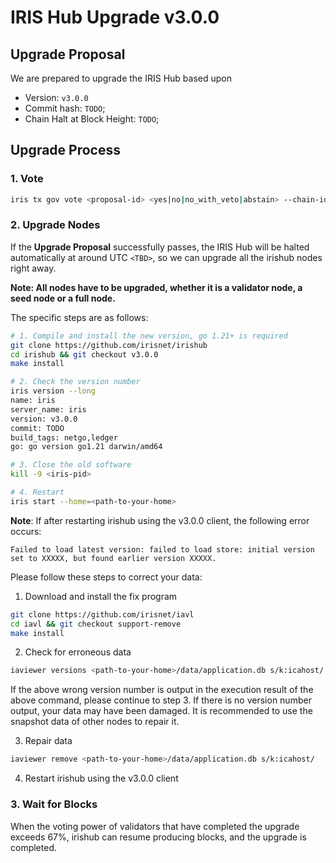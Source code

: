 # IRIS Hub Upgrade v3.0.0

## Upgrade Proposal

We are prepared to upgrade the IRIS Hub based upon

- Version: `v3.0.0`
- Commit hash: `TODO`;
- Chain Halt at Block Height: `TODO`;

## Upgrade Process

### 1. Vote

```bash
iris tx gov vote <proposal-id> <yes|no|no_with_veto|abstain> --chain-id irishub-1 --fees 0.3iris --from <MyWallet>
```

### 2. Upgrade Nodes

If the **Upgrade Proposal** successfully passes, the IRIS Hub will be halted automatically at around UTC `<TBD>`, so we can upgrade all the irishub nodes right away.

**Note: All nodes have to be upgraded, whether it is a validator node, a seed node or a full node.**

The specific steps are as follows:

```bash
# 1. Compile and install the new version, go 1.21+ is required
git clone https://github.com/irisnet/irishub
cd irishub && git checkout v3.0.0
make install

# 2. Check the version number
iris version --long
name: iris
server_name: iris
version: v3.0.0
commit: TODO
build_tags: netgo,ledger
go: go version go1.21 darwin/amd64

# 3. Close the old software
kill -9 <iris-pid>

# 4. Restart
iris start --home=<path-to-your-home>
```

**Note**: If after restarting irishub using the v3.0.0 client, the following error occurs:

```text
Failed to load latest version: failed to load store: initial version set to XXXXX, but found earlier version XXXXX.
```

Please follow these steps to correct your data:

1. Download and install the fix program

```bash
git clone https://github.com/irisnet/iavl
cd iavl && git checkout support-remove
make install
```

2. Check for erroneous data

```bash
iaviewer versions <path-to-your-home>/data/application.db s/k:icahost/
```

If the above wrong version number is output in the execution result of the above command, please continue to step 3. If there is no version number output, your data may have been damaged. It is recommended to use the snapshot data of other nodes to repair it.

3. Repair data

```bash
iaviewer remove <path-to-your-home>/data/application.db s/k:icahost/
```

4. Restart irishub using the v3.0.0 client

### 3. Wait for Blocks

When the voting power of validators that have completed the upgrade exceeds 67%, irishub can resume producing blocks, and the upgrade is completed.
